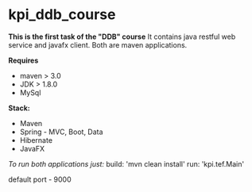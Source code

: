 # kpi_ddb_course

**This is the first task of the "DDB" course**
It contains java restful web service and javafx client. Both are maven applications.

**Requires**

- maven > 3.0
- JDK > 1.8.0
- MySql 

**Stack:**
- Maven
- Spring - MVC, Boot, Data
- Hibernate
- JavaFX

_To run both applications just:_
build: 'mvn clean install'
run: 'kpi.tef.Main'

default port - 9000
